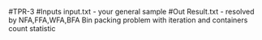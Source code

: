 #TPR-3
#Inputs
input.txt - your general sample
#Out
Result.txt   - resolved by NFA,FFA,WFA,BFA Bin packing problem  with iteration and containers count statistic

